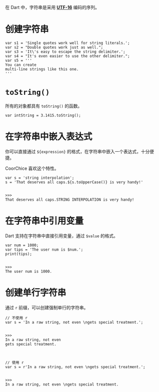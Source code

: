 在 Dart 中，字符串是采用 [**UTF-16**](https://en.wikipedia.org/wiki/UTF-16) 编码的序列。

# 创建字符串

```
var s1 = 'Single quotes work well for string literals.';
var s2 = "Double quotes work just as well.";
var s3 = 'It\'s easy to escape the string delimiter.';
var s4 = "It's even easier to use the other delimiter.";
var s5 = '''
You can create
multi-line strings like this one.
'''
```

# `toString()`

所有的对象都具有 `toString()` 的函数。

```
var intString = 3.1415.toString();
```

# 在字符串中嵌入表达式

你可以直接通过 `${expression}` 的格式，在字符串中嵌入一个表达式，十分便捷。

CoorChice 喜欢这个特性。

```
var s = 'string interpolation';
s = 'That deserves all caps.${s.toUpperCase()} is very handy!'


>>>
That deserves all caps.STRING INTERPOLATION is very handy!
```


# 在字符串中引用变量

Dart 支持在字符串中直接引用变量，通过 `$value` 的格式。

```
var num = 1000;
var tips = 'The user num is $num.';
print(tips);


>>>
The user num is 1000.
```

# 创建单行字符串

通过 `r` 前缀，可以创建强制单行的字符串。

```
// 不使用 r
var s = 'In a raw string, not even \ngets special treatment.';


>>>
In a raw string, not even
gets special treatment.



// 使用 r
var s = r'In a raw string, not even \ngets special treatment.';


>>>
In a raw string, not even \ngets special treatment.

```